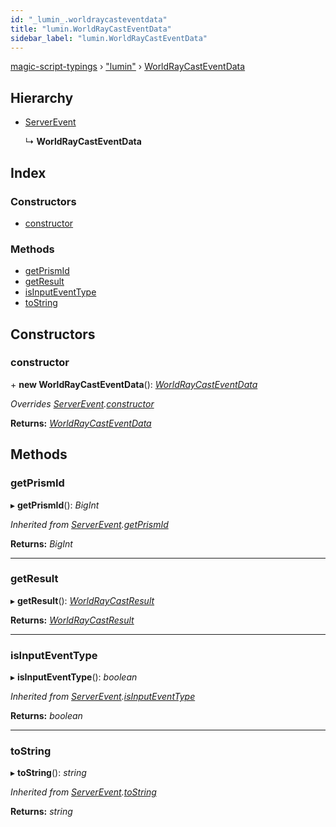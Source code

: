 ```yaml
---
id: "_lumin_.worldraycasteventdata"
title: "lumin.WorldRayCastEventData"
sidebar_label: "lumin.WorldRayCastEventData"
---
```


[magic-script-typings](../index.md) › [&quot;lumin&quot;](../modules/_lumin_.md) › [WorldRayCastEventData](_lumin_.worldraycasteventdata.md)

## Hierarchy

* [ServerEvent](_lumin_.serverevent.md)

  ↳ **WorldRayCastEventData**

## Index

### Constructors

* [constructor](_lumin_.worldraycasteventdata.md#constructor)

### Methods

* [getPrismId](_lumin_.worldraycasteventdata.md#getprismid)
* [getResult](_lumin_.worldraycasteventdata.md#getresult)
* [isInputEventType](_lumin_.worldraycasteventdata.md#isinputeventtype)
* [toString](_lumin_.worldraycasteventdata.md#tostring)

## Constructors

###  constructor

\+ **new WorldRayCastEventData**(): *[WorldRayCastEventData](_lumin_.worldraycasteventdata.md)*

*Overrides [ServerEvent](_lumin_.serverevent.md).[constructor](_lumin_.serverevent.md#constructor)*

**Returns:** *[WorldRayCastEventData](_lumin_.worldraycasteventdata.md)*

## Methods

###  getPrismId

▸ **getPrismId**(): *BigInt*

*Inherited from [ServerEvent](_lumin_.serverevent.md).[getPrismId](_lumin_.serverevent.md#getprismid)*

**Returns:** *BigInt*

___

###  getResult

▸ **getResult**(): *[WorldRayCastResult](_lumin_.worldraycastresult.md)*

**Returns:** *[WorldRayCastResult](_lumin_.worldraycastresult.md)*

___

###  isInputEventType

▸ **isInputEventType**(): *boolean*

*Inherited from [ServerEvent](_lumin_.serverevent.md).[isInputEventType](_lumin_.serverevent.md#isinputeventtype)*

**Returns:** *boolean*

___

###  toString

▸ **toString**(): *string*

*Inherited from [ServerEvent](_lumin_.serverevent.md).[toString](_lumin_.serverevent.md#tostring)*

**Returns:** *string*